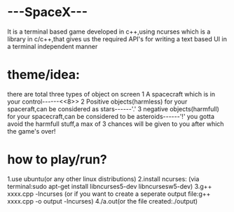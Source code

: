 # ---SpaceX---
 It is a terminal based game developed in c++,using ncurses which is a library in c/c++,that gives us the required API's for writing a text based UI in a terminal independent manner 
# theme/idea:

there are total three types of object on screen
   1 A spacecraft which is in your control------<<8>>
   2 Positive objects(harmless) for your spaceraft,can be considered as stars------'.'
   3 negative objects(harmfull) for your spacecraft,can be considered to be asteroids------'!'
 you gotta avoid the harmfull stuff,a max of 3 chances will be given to you 
 after which the game's over!
 # how to play/run?
 1.use ubuntu(or any other linux distributions)
 2.install ncurses:
    (via terminal:sudo apt-get install libncurses5-dev libncursesw5-dev)
 3.g++ xxxx.cpp -lncurses (or if you want to create a seperate output file:g++ xxxx.cpp -o output -lncurses)
 4./a.out(or the file created:./output)

